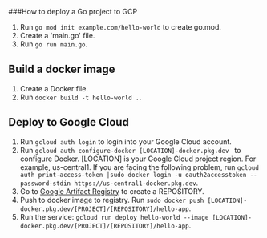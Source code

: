 ###How to deploy a Go project to GCP

1. Run `go mod init example.com/hello-world` to create go.mod.
2. Create a 'main.go' file.
3. Run `go run main.go`.


## Build a docker image
1. Create a Docker file.
2. Run `docker build -t hello-world .`.


## Deploy to Google Cloud
1. Run `gcloud auth login` to login into your Google Cloud account.
2. Run `gcloud auth configure-docker [LOCATION]-docker.pkg.dev ` to configure Docker. [LOCATION] is your Google Cloud project region. For example, us-central1. If you are facing the following problem, run `gcloud auth print-access-token |sudo docker login -u oauth2accesstoken --password-stdin https://us-central1-docker.pkg.dev`.
3. Go to [Google Artifact Registry](https://cloud.google.com/artifact-registry) to create a REPOSITORY.
4. Push to docker image to registry. Run `sudo docker push [LOCATION]-docker.pkg.dev/[PROJECT]/[REPOSITORY]/hello-app`.
5. Run the service: `gcloud run deploy hello-world --image [LOCATION]-docker.pkg.dev/[PROJECT]/[REPOSITORY]/hello-app`.
